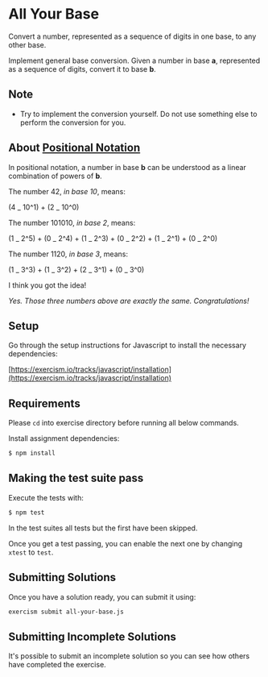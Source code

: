 # All Your Base

Convert a number, represented as a sequence of digits in one base, to any other base.

Implement general base conversion. Given a number in base **a**,
represented as a sequence of digits, convert it to base **b**.

## Note

- Try to implement the conversion yourself.
  Do not use something else to perform the conversion for you.

## About [Positional Notation](https://en.wikipedia.org/wiki/Positional_notation)

In positional notation, a number in base **b** can be understood as a linear
combination of powers of **b**.

The number 42, _in base 10_, means:

(4 _ 10^1) + (2 _ 10^0)

The number 101010, _in base 2_, means:

(1 _ 2^5) + (0 _ 2^4) + (1 _ 2^3) + (0 _ 2^2) + (1 _ 2^1) + (0 _ 2^0)

The number 1120, _in base 3_, means:

(1 _ 3^3) + (1 _ 3^2) + (2 _ 3^1) + (0 _ 3^0)

I think you got the idea!

_Yes. Those three numbers above are exactly the same. Congratulations!_

## Setup

Go through the setup instructions for Javascript to install the necessary
dependencies:

[https://exercism.io/tracks/javascript/installation](https://exercism.io/tracks/javascript/installation)

## Requirements

Please `cd` into exercise directory before running all below commands.

Install assignment dependencies:

```bash
$ npm install
```

## Making the test suite pass

Execute the tests with:

```bash
$ npm test
```

In the test suites all tests but the first have been skipped.

Once you get a test passing, you can enable the next one by changing `xtest` to
`test`.

## Submitting Solutions

Once you have a solution ready, you can submit it using:

```bash
exercism submit all-your-base.js
```

## Submitting Incomplete Solutions

It's possible to submit an incomplete solution so you can see how others have
completed the exercise.

